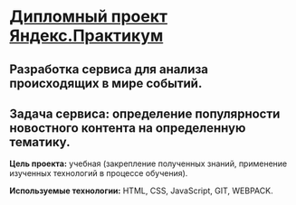 # [Дипломный проект Яндекс.Практикум](https://github.com/mr-Zen/diplom_front)
## Разработка сервиса для анализа происходящих в мире событий.
## Задача сервиса: определение популярности новостного контента на определенную тематику.

**Цель проекта:** учебная (закрепление полученных знаний, применение изученных технологий в процессе обучения).

**Используемые технологии:** HTML, CSS, JavaScript, GIT, WEBPACK.


